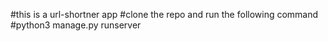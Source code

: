 #this is a url-shortner app
#clone the repo and run the following command
#python3 manage.py runserver
